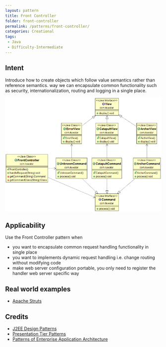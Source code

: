 ```yaml
---
layout: pattern
title: Front Controller
folder: front-controller
permalink: /patterns/front-controller/
categories: Creational
tags:
 - Java
 - Difficulty-Intermediate
---
```


## Intent
Introduce how to create objects which follow value semantics rather than reference semantics.
way we can encapsulate common functionality such as security,
internationalization, routing and logging in a single place.

![alt text](./etc/front-controller.png "Front Controller")

## Applicability
Use the Front Controller pattern when

* you want to encapsulate common request handling functionality in single place
* you want to implements dynamic request handling i.e. change routing without modifying code
* make web server configuration portable, you only need to register the handler web server specific way

## Real world examples

* [Apache Struts](https://struts.apache.org/)

## Credits

* [J2EE Design Patterns](http://www.amazon.com/J2EE-Design-Patterns-William-Crawford/dp/0596004273/ref=sr_1_2)
* [Presentation Tier Patterns](http://www.javagyan.com/tutorials/corej2eepatterns/presentation-tier-patterns)
* [Patterns of Enterprise Application Architecture](http://www.amazon.com/Patterns-Enterprise-Application-Architecture-Martin/dp/0321127420)
